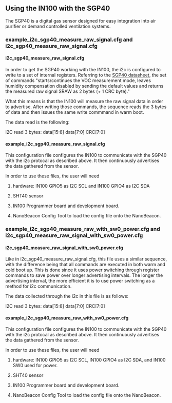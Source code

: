 ## Using the IN100 with the SGP40

The SGP40 is a digital gas sensor designed for easy integration into air purifier 
or demand controlled ventilation systems.

### example_i2c_sgp40_measure_raw_signal.cfg and i2c_sgp40_measure_raw_signal.cfg

#### i2c_sgp40_measure_raw_signal.cfg

In order to get the SGP40 working with the IN100, the i2c is configured to write
to a set of internal registers. Referring to the [SGP40 datasheet](https://docs.rs-online.com/1956/A700000007055193.pdf),
the set of commands "starts/continues the VOC measurement mode, 
leaves humidity compensation disabled by sending the default values 
and returns the measured raw signal SRAW as 2 bytes (+ 1 CRC byte)."

What this means is that the IN100 will measure the raw signal data in order to
advertise. After writing those commands, the sequence reads the 3 bytes of data
and then issues the same write commmand in warm boot.

The data read is the following:

I2C read 3 bytes: data[15:8] data[7:0] CRC[7:0]

#### example_i2c_sgp40_measure_raw_signal.cfg

This configuration file configures the IN100 to communicate with
the SGP40 with the i2c protocal as described above. It then continuously
advertises the data gathered from the sensor.

In order to use these files, the user will need

 1. hardware: IN100 GPIO5 as I2C SCL and IN100 GPIO4 as I2C SDA
    
 2. SHT40 sensor

 3. IN100 Programmer board and development board.

 4. NanoBeacon Config Tool to load the config file onto the NanoBeacon.
 
### example_i2c_sgp40_measure_raw_with_sw0_power.cfg and i2c_sgp40_measure_raw_signal_with_sw0_power.cfg

#### i2c_sgp40_measure_raw_signal_with_sw0_power.cfg

Like in i2c_sgp40_measure_raw_signal.cfg, this file uses a similar sequence,
with the difference being that all commands are executed in both warm and
cold boot up. This is done since it uses power switching through register
commands to save power over longer advertising intervals. The longer the
advertising interval, the more efficient it is to use power switching
as a method for i2c communication.

The data collected through the i2c in this file is as follows:

I2C read 3 bytes: data[15:8] data[7:0] CRC[7:0]

#### example_i2c_sgp40_measure_raw_with_sw0_power.cfg

This configuration file configures the IN100 to communicate with
the SGP40 with the i2c protocal as described above. It then continuously
advertises the data gathered from the sensor.

In order to use these files, the user will need

 1. hardware: IN100 GPIO5 as I2C SCL, IN100 GPIO4 as I2C SDA, and IN100 SW0 used for power. 
    
 2. SHT40 sensor

 3. IN100 Programmer board and development board.

 4. NanoBeacon Config Tool to load the config file onto the NanoBeacon.

